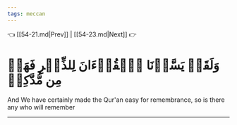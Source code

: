 ```yaml
---
tags: meccan
---
```


👈 [[54-21.md|Prev]] | [[54-23.md|Next]] 👉

# وَلَقَدۡ يَسَّرۡنَا ٱلۡقُرۡءَانَ لِلذِّكۡرِ فَهَلۡ مِن مُّدَّكِرٖ

And We have certainly made the Qur'an easy for remembrance, so is there any who will remember

---

